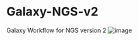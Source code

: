 # Galaxy-NGS-v2
Galaxy Workflow for NGS version 2
![image](https://github.com/mlcsmits/Galaxy-NGS-v2/assets/161313142/8bbc028f-2dae-4bd6-b879-8f5e30f4346b)
